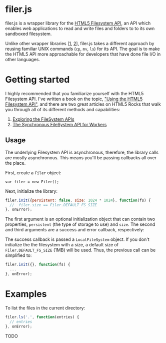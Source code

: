filer.js
=======

filer.js is a wrapper library for the [HTML5 Filesystem API](http://dev.w3.org/2009/dap/file-system/pub/FileSystem/), an API which enables web applications to read and write files and folders to to its own sandboxed filesystem.

Unlike other wrapper libraries [[1], [2]], filer.js takes a different approach by reusing familiar UNIX commands (`cp`, `mv`, `ls`) for its API. The goal is to make the HTML5 API more approachable for developers that have done file I/O in other languages.

[1]: https://github.com/ajaxorg/webfs
[2]: http://code.google.com/p/closure-library/source/browse/trunk/closure/goog/fs/fs.js

Getting started
=======

I highly recommended that you familiarize yourself with the HTML5 Filesystem API. I've written a book on the topic, ["Using the HTML5 Filesystem API"](http://shop.oreilly.com/product/0636920021360.do), and there are two great articles on HTML5 Rocks that walk you through all of its different methods and capabilities:

1. [Exploring the FileSystem APIs](http://www.html5rocks.com/tutorials/file/filesystem/)
2. [The Synchronous FileSystem API for Workers](http://www.html5rocks.com/tutorials/file/filesystem-sync/)

Usage
-----

The underlying Filesystem API is asynchronous, therefore, the library calls are mostly asynchronous. This means you'll be passing callbacks all over the place.

First, create a `Filer` object:

    var filer = new Filer();

Next, initialize the library:

```javascript
filer.init({persistent: false, size: 1024 * 1024}, function(fs) {
  //  filer.size == Filer.DEFAULT_FS_SIZE
}, onError);
```

The first argument is an optional initialization object that can contain two properties, `persistent` (the type of storage to use) and `size`. The second and third arguments are a success and error callback, respectively:

The success callback is passed a `LocalFileSystem` object. If you don't initialize the the filesystem with a size, a default size of `Filer.DEFAULT_FS_SIZE` (1MB) will be used. Thus, the previous call can be simplified to:

```javascript
filer.init({}, function(fs) {
  ...
}, onError);
```

Examples
============

To list the files in the current directory:

```javascript
filer.ls('.', function(entries) {
  // entries
}, onError);
```

TODO